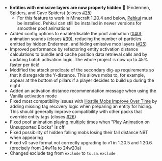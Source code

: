 - **Entities with emissive layers are now properly hidden** 👻 (Endermen, Spiders, and Cave Spiders) (closes [#25](https://github.com/Tschipcraft/spawnanimations/issues/25))
  - For this feature to work in Minecraft 1.20.4 and below, [Pehkui](https://modrinth.com/project/t5W7Jfwy) must be installed. Pehkui can still be installed in newer versions for smoother poof animations
- Added config options to enable/disable the poof animation ([#40](https://github.com/Tschipcraft/spawnanimations/issues/40)), animation sounds (closes [#39](https://github.com/Tschipcraft/spawnanimations/issues/39)), reducing the number of particles emitted by hidden Endermen, and hiding emissive mob layers ([#25](https://github.com/Tschipcraft/spawnanimations/issues/25))
- Improved performance by refactoring entity activation distance calculations to bundle and cache position data retrieval calls and by updating batch activation logic. The whole project is now up to 45% faster per tick!
- Modified the attack predicate of the secondary dig-up requirements so that it disregards the Y-distance. This allows mobs to, for example, appear at the bottom of pillars if a player decides to build up during the night
- Added an activation distance recommendation message when using the Vanilla activation mode
- Fixed most compatibility issues with [Hostile Mobs Improve Over Time](https://modrinth.com/project/ku4JD9TH) by adding missing tag recovery logic when preparing an entity for hiding. This should generally improve compatibility with other packs that override entity tags (closes [#26](https://github.com/Tschipcraft/spawnanimations/issues/26))
- Fixed poof animation playing multiple times when "Play Animation on Unsupported Blocks" is off
- Fixed possibility of hidden falling mobs losing their fall distance NBT when appearing
- Fixed v0 save format not correctly upgrading to v1 in 1.20.5 and 1.20.6 (precisely from 24w11a to 24w20a)
- Changed exclude tag from `exclude` to `ts.sa.exclude`
